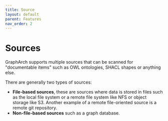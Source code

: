 ```yaml
---
title: Source
layout: default
parent: Features
nav_order: 2
---
```


# Sources

GraphArch supports multiple sources that can be scanned for "documentable items" such as
OWL ontologies, SHACL shapes or anything else.

There are generally two types of sources:

- **File-based sources**, these are sources where data is stored in files such as
  the local file system or a remote file system like NFS or object storage like S3.
  Another example of a remote file-oriented source is a remote git repository.
- **Non-file-based sources** such as a graph database.
